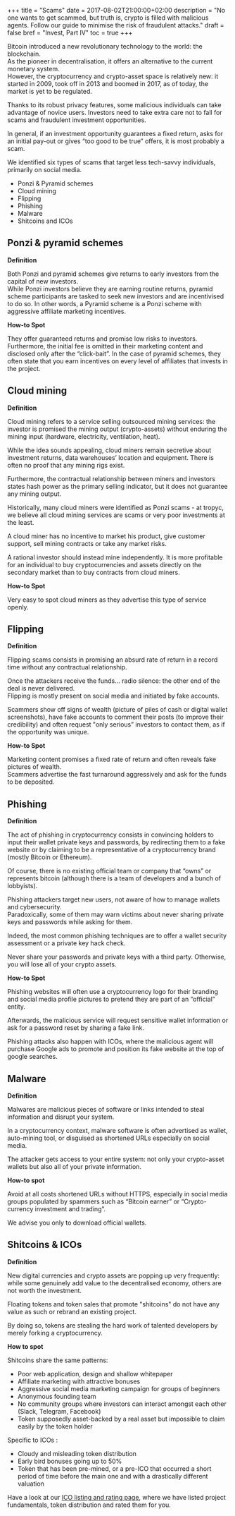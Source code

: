 +++
title = "Scams"
date = 2017-08-02T21:00:00+02:00
description = "No one wants to get scammed, but truth is, crypto is filled with malicious agents. Follow our guide to minimise the risk of fraudulent attacks."
draft = false
bref = "Invest, Part IV"
toc = true
+++

Bitcoin introduced a new revolutionary technology to the world: the blockchain.  
As the pioneer in decentralisation, it offers an alternative to the current monetary system.  
However, the cryptocurrency and crypto-asset space is relatively new: it started in 2009, took off in 2013 and boomed in 2017, as of today, the market is yet to be regulated.

Thanks to its robust privacy features, some malicious individuals can take advantage of novice users.
Investors need to take extra care not to fall for scams and fraudulent investment opportunities.

In general, if an investment opportunity guarantees a fixed return, asks for an initial pay-out or gives “too good to be true” offers, it is most probably a scam.

We identified six types of scams that target less tech-savvy individuals, primarily on social media.

* Ponzi & Pyramid schemes
* Cloud mining
* Flipping
* Phishing
* Malware
* Shitcoins and ICOs

## Ponzi & pyramid schemes

**Definition**

Both Ponzi and pyramid schemes give returns to early investors from the capital of new investors.  
While Ponzi investors believe they are earning routine returns, pyramid scheme participants are tasked to seek new investors and are incentivised to do so.
In other words, a Pyramid scheme is a Ponzi scheme with aggressive affiliate marketing incentives.
 
**How-to Spot**

They offer guaranteed returns and promise low risks to investors.  
Furthermore, the initial fee is omitted in their marketing content and disclosed only after the “click-bait”.
In the case of pyramid schemes, they often state that you earn incentives on every level of affiliates that invests in the project.

## Cloud mining

**Definition**

Cloud mining refers to a service selling outsourced mining services: the investor is promised the mining output (crypto-assets) without enduring the mining input (hardware, electricity, ventilation, heat). 

While the idea sounds appealing, cloud miners remain secretive about investment returns, data warehouses’ location and equipment. There is often no proof that any mining rigs exist.

Furthermore, the contractual relationship between miners and investors states hash power as the primary selling indicator, but it does not guarantee any mining output. 

Historically, many cloud miners were identified as Ponzi scams - at tropyc, we believe all cloud mining services are scams or very poor investments at the least.

A cloud miner has no incentive to market his product, give customer support, sell mining contracts or take any market risks.  

A rational investor should instead mine independently. It is more profitable for an individual to buy cryptocurrencies and assets directly on the secondary market than to buy contracts from cloud miners.

**How-to Spot**

Very easy to spot cloud miners as they advertise this type of service openly.

## Flipping 

**Definition**

Flipping scams consists in promising an absurd rate of return in a record time without any contractual relationship.  

Once the attackers receive the funds... radio silence: the other end of the deal is never delivered.  
Flipping is mostly present on social media and initiated by fake accounts. 

Scammers show off signs of wealth (picture of piles of cash or digital wallet screenshots), have fake accounts to comment their posts (to improve their credibility) and often request "only serious” investors to contact them, as if the opportunity was unique.

**How-to Spot**

Marketing content promises a fixed rate of return and often reveals fake pictures of wealth.  
Scammers advertise the fast turnaround aggressively and ask for the funds to be deposited.

## Phishing

**Definition**

The act of phishing in cryptocurrency consists in convincing holders to input their wallet private keys and passwords, by redirecting them to a fake website or by claiming to be a representative of a cryptocurrency brand (mostly Bitcoin or Ethereum).

Of course, there is no existing official team or company that “owns” or represents bitcoin (although there is a team of developers and a bunch of lobbyists).

Phishing attackers target new users, not aware of how to manage wallets and cybersecurity.  
Paradoxically, some of them may warn victims about never sharing private keys and passwords while asking for them.  

Indeed, the most common phishing techniques are to offer a wallet security assessment or a private key hack check.

Never share your passwords and private keys with a third party. Otherwise, you will lose all of your crypto assets.

**How-to Spot**

Phishing websites will often use a cryptocurrency logo for their branding and social media profile pictures to pretend they are part of an “official” entity. 

Afterwards, the malicious service will request sensitive wallet information or ask for a password reset by sharing a fake link.

Phishing attacks also happen with ICOs, where the malicious agent will purchase Google ads to promote and position its fake website at the top of google searches.

## Malware 

**Definition**

Malwares are malicious pieces of software or links intended to steal information and disrupt your system. 

In a cryptocurrency context, malware software is often advertised as wallet, auto-mining tool, or disguised as shortened URLs especially on social media. 

The attacker gets access to your entire system: not only your crypto-asset wallets but also all of your private information.

**How-to spot**

Avoid at all costs shortened URLs without HTTPS, especially in social media groups populated by spammers such as “Bitcoin earner” or “Crypto-currency investment and trading”.

We advise you only to download official wallets.

## Shitcoins & ICOs

**Definition**

New digital currencies and crypto assets are popping up very frequently: while some genuinely add value to the decentralised economy, others are not worth the investment. 

Floating tokens and token sales that promote "shitcoins" do not have any value as such or rebrand an existing project.

By doing so, tokens are stealing the hard work of talented developers by merely forking a cryptocurrency.

**How to spot**

 Shitcoins share the same patterns: 

* Poor web application, design and shallow whitepaper
* Affiliate marketing with attractive bonuses
* Aggressive social media marketing campaign for groups of beginners
* Anonymous founding team
* No community groups where investors can interact amongst each other (Slack, Telegram, Facebook)
* Token supposedly asset-backed by a real asset but impossible to claim easily by the token holder

Specific to ICOs :

* Cloudy and misleading token distribution
* Early bird bonuses going up to 50%
* Token that has been pre-mined, or a pre-ICO that occurred a short period of time before the main one and with a drastically different valuation


Have a look at our [ICO listing and rating page](/token-sales), where we have listed project fundamentals, token distribution and rated them for you.
